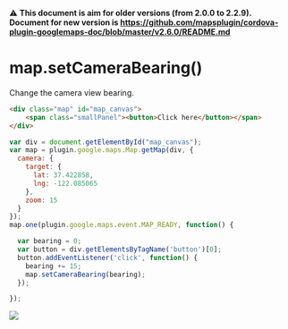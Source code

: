 :warning: **This document is aim for older versions (from 2.0.0 to 2.2.9).
Document for new version is https://github.com/mapsplugin/cordova-plugin-googlemaps-doc/blob/master/v2.6.0/README.md**

# map.setCameraBearing()

Change the camera view bearing.

```html
<div class="map" id="map_canvas">
    <span class="smallPanel"><button>Click here</button></span>
</div>
```

```js
var div = document.getElementById("map_canvas");
var map = plugin.google.maps.Map.getMap(div, {
  camera: {
    target: {
      lat: 37.422858,
      lng: -122.085065
    },
    zoom: 15
  }
});
map.one(plugin.google.maps.event.MAP_READY, function() {

  var bearing = 0;
  var button = div.getElementsByTagName('button')[0];
  button.addEventListener('click', function() {
    bearing += 15;
    map.setCameraBearing(bearing);
  });

});
```

![](image.gif)
